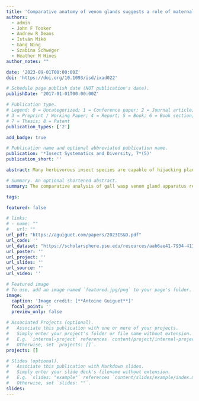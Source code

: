```yaml
---
title: 'Comparative anatomy of venom glands suggests a role of maternal secretions in gall induction by cynipid wasps (Hymenoptera: Cynipidae)'
authors:
  - admin
  - John F Tooker
  - Andrew R Deans
  - István Mikó
  - Gang Ning
  - Szabina Schwéger
  - Heather M Hines
author_notes: ""

date: '2023-09-01T00:00:00Z'
doi: 'https://doi.org/10.1093/isd/ixad022'

# Schedule page publish date (NOT publication's date).
publishDate: '2017-01-01T00:00:00Z'

# Publication type.
# Legend: 0 = Uncategorized; 1 = Conference paper; 2 = Journal article;
# 3 = Preprint / Working Paper; 4 = Report; 5 = Book; 6 = Book section;
# 7 = Thesis; 8 = Patent
publication_types: ['2']

add_badge: true

# Publication name and optional abbreviated publication name.
publication: '*Insect Systematics and Diversity, 7*(5)'
publication_short: ''

abstract: Many herbivorous insect species are capable of hijacking plant development to induce novel plant organs called galls. In most groups of galling insects, the insect organs and molecular signals involved in gall induction are poorly understood. We focused on gall wasps (Hymenoptera:Cynipidae), the second largest clade of gall inducers (~1,400 spp.), for which the developmental stages and organs responsible for gall development are unclear. We investigated the female metasomal anatomy of 69 gall-inducing and 29 non-gall-inducing species across each of the major lineages of Cynipoidea, to test relationships between this lifestyle and the relative size of secretory organs. We confirmed that the venom apparatus in gall-inducing species is greatly expanded, although gall-inducing lineages vary in the relative size of these glands. Among these gallers, we measured the largest venom gland apparatus relative to body size ever recorded in insects. Non-galling inquiline species are accompanied by a reduction of this apparatus. Comparative microscopic analysis of venom glands suggests varying venom gland content across the lineages. Some oak gallers also had enlarged accessory glands, a lipid-rich organ whose function remains unclear, and which has not been previously studied in relation to gall formation. Together, the massive expansion of secretory organs specifically in gall-inducing species suggests a role of these secretions in the process of gall formation, and the variance in size of venom glands, accessory glands, and the contents of these glands among gallers, suggests that gall formation across this clade is likely to employ a diversity of molecular strategies.

# Summary. An optional shortened abstract.
summary: The comparative analysis of gall wasp venom gland apparatus revealed that the evolution of gall induction is associated with a massive enlargement of this organ, suggesting a role of venom in gall induction.

tags:

featured: false

# links:
# - name: ""
#   url: ""
url_pdf: "https://aguiguet.com/papers/2023IS&D.pdf"
url_code: ''
url_dataset: "https://scholarsphere.psu.edu/resources/aab6ae41-7934-411f-9791-7b08ef39ecb1"
url_poster: ''
url_project: ''
url_slides: ''
url_source: ''
url_video: ''

# Featured image
# To use, add an image named `featured.jpg/png` to your page's folder.
image:
  caption: 'Image credit: [**Antoine Guiguet**]'
  focal_point: ''
  preview_only: false

# Associated Projects (optional).
#   Associate this publication with one or more of your projects.
#   Simply enter your project's folder or file name without extension.
#   E.g. `internal-project` references `content/project/internal-project/index.md`.
#   Otherwise, set `projects: []`.
projects: []

# Slides (optional).
#   Associate this publication with Markdown slides.
#   Simply enter your slide deck's filename without extension.
#   E.g. `slides: "example"` references `content/slides/example/index.md`.
#   Otherwise, set `slides: ""`.
slides:
---
```


